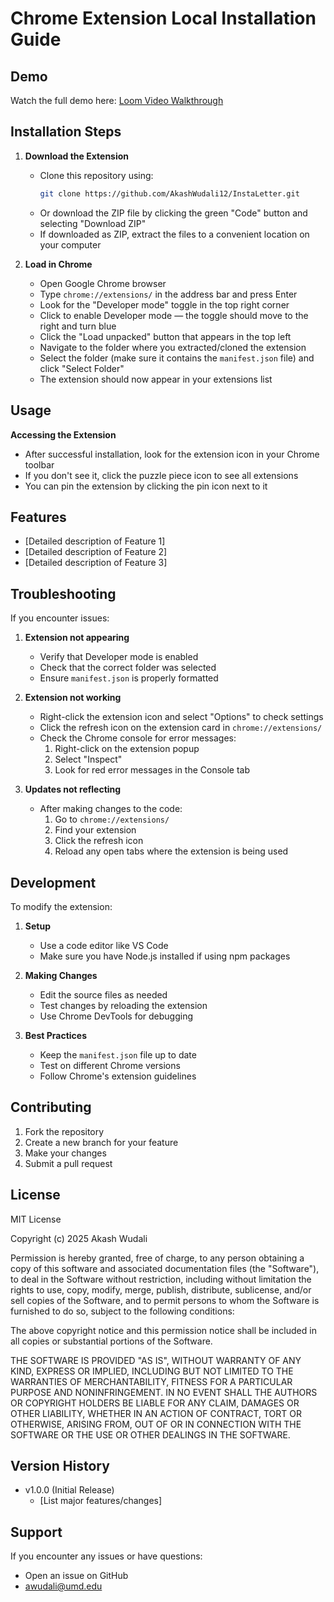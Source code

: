 # Chrome Extension Local Installation Guide

## Demo

Watch the full demo here: [Loom Video Walkthrough](https://www.loom.com/share/13cc9ffcb43f4d08b055373960afea54?sid=72798dd2-65ad-4ad3-b205-aecb18688f4a)

## Installation Steps

1. **Download the Extension**
   - Clone this repository using:
     ```bash
     git clone https://github.com/AkashWudali12/InstaLetter.git
     ```
   - Or download the ZIP file by clicking the green "Code" button and selecting "Download ZIP"
   - If downloaded as ZIP, extract the files to a convenient location on your computer

2. **Load in Chrome**
   - Open Google Chrome browser
   - Type `chrome://extensions/` in the address bar and press Enter
   - Look for the "Developer mode" toggle in the top right corner
   - Click to enable Developer mode — the toggle should move to the right and turn blue
   - Click the "Load unpacked" button that appears in the top left
   - Navigate to the folder where you extracted/cloned the extension
   - Select the folder (make sure it contains the `manifest.json` file) and click "Select Folder"
   - The extension should now appear in your extensions list

## Usage

**Accessing the Extension**
   - After successful installation, look for the extension icon in your Chrome toolbar
   - If you don't see it, click the puzzle piece icon to see all extensions
   - You can pin the extension by clicking the pin icon next to it

## Features

- [Detailed description of Feature 1]
- [Detailed description of Feature 2]
- [Detailed description of Feature 3]

## Troubleshooting

If you encounter issues:

1. **Extension not appearing**
   - Verify that Developer mode is enabled
   - Check that the correct folder was selected
   - Ensure `manifest.json` is properly formatted

2. **Extension not working**
   - Right-click the extension icon and select "Options" to check settings
   - Click the refresh icon on the extension card in `chrome://extensions/`
   - Check the Chrome console for error messages:
     1. Right-click on the extension popup
     2. Select "Inspect"
     3. Look for red error messages in the Console tab

3. **Updates not reflecting**
   - After making changes to the code:
     1. Go to `chrome://extensions/`
     2. Find your extension
     3. Click the refresh icon
     4. Reload any open tabs where the extension is being used

## Development

To modify the extension:

1. **Setup**
   - Use a code editor like VS Code
   - Make sure you have Node.js installed if using npm packages

2. **Making Changes**
   - Edit the source files as needed
   - Test changes by reloading the extension
   - Use Chrome DevTools for debugging

3. **Best Practices**
   - Keep the `manifest.json` file up to date
   - Test on different Chrome versions
   - Follow Chrome's extension guidelines

## Contributing

1. Fork the repository
2. Create a new branch for your feature
3. Make your changes
4. Submit a pull request

## License

MIT License

Copyright (c) 2025 Akash Wudali

Permission is hereby granted, free of charge, to any person obtaining a copy
of this software and associated documentation files (the "Software"), to deal
in the Software without restriction, including without limitation the rights
to use, copy, modify, merge, publish, distribute, sublicense, and/or sell
copies of the Software, and to permit persons to whom the Software is
furnished to do so, subject to the following conditions:

The above copyright notice and this permission notice shall be included in all
copies or substantial portions of the Software.

THE SOFTWARE IS PROVIDED "AS IS", WITHOUT WARRANTY OF ANY KIND, EXPRESS OR
IMPLIED, INCLUDING BUT NOT LIMITED TO THE WARRANTIES OF MERCHANTABILITY,
FITNESS FOR A PARTICULAR PURPOSE AND NONINFRINGEMENT. IN NO EVENT SHALL THE
AUTHORS OR COPYRIGHT HOLDERS BE LIABLE FOR ANY CLAIM, DAMAGES OR OTHER
LIABILITY, WHETHER IN AN ACTION OF CONTRACT, TORT OR OTHERWISE, ARISING FROM,
OUT OF OR IN CONNECTION WITH THE SOFTWARE OR THE USE OR OTHER DEALINGS IN THE
SOFTWARE.

## Version History

- v1.0.0 (Initial Release)
  - [List major features/changes]

## Support

If you encounter any issues or have questions:
- Open an issue on GitHub
- awudali@umd.edu
